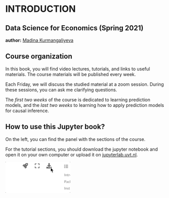 # INTRODUCTION
## Data Science for Economics (Spring 2021)
**author:** [Madina Kurmangaliyeva](https://www.madinak.com/)

## Course organization
In this book, you will find video lectures, tutorials, and links to useful materials. The course materials will be published every week. 

Each Friday, we will discuss the studied material at a zoom session. During these sessions, you can ask me clarifying questions.  

The *first two weeks* of the course is dedicated to learning prediction models, and the *last two weeks* to learning how to apply prediction models for causal inference.



## How to use this Jupyter book?

On the left, you can find the panel with the sections of the course.

For the tutorial sections, you should download the jupyter notebook and open it on your own computer or upload it on [jupyterlab.uvt.nl](https://jupyterlab.uvt.nl).

![save the notebook](./images/save.gif)


